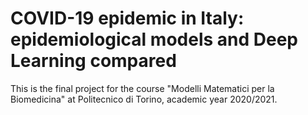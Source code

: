 # COVID-19 epidemic in Italy: epidemiological models and Deep Learning compared
This is the final project for the course "Modelli Matematici per la Biomedicina" at Politecnico di Torino, academic year 2020/2021.
